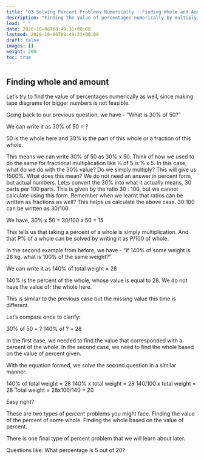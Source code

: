```yaml
---
title: "03 Solving Percent Problems Numerically : Finding Whole and Amount"
description: "Finding the value of percentages numerically by multiplying the percent by the whole. Also, finding the whole based on the percent value given."
lead: " "
date: 2020-10-06T08:49:31+00:00
lastmod: 2020-10-06T08:49:31+00:00
draft: false
images: []
weight: 200
toc: true
---
```


## Finding whole and amount

Let’s try to find the value of percentages numerically as well, since making tape diagrams for bigger numbers is not feasible. 

Going back to our previous question, we have - “What is 30% of 50?”

We can write it as 30% of 50 = ?

50 is the whole here and 30% is the part of this whole or a fraction of this whole. 

This means we can write 30% of 50 as 30% x 50. Think of how we used to do the same for fractional multiplication like ⅓ of 5 is ⅓ x 5. 
In this case, what do we do with the 30% value? Do we simply multiply? This will give us 1500%. What does this mean? We do not need an answer in percent form, but actual numbers.
Let;s convert the 30% into what it actually means, 30 parts per 100 parts. This is given by the ratio 30 : 100, but we cannot calculate using this form. Remember when we learnt that ratios can be written as fractions as well? This helps us calculate the above case. 30:100 can be written as 30/100. 

We have,
30% x 50 = 30/100 x 50 = 15

This tells us that taking a percent of a whole is simply multiplication. And that P% of a whole can be solved by writing it as P/100 of whole. 

In the second example from before, we have - “if 140% of some weight is 28 kg, what is 100% of the same weight?”

We can write it as 140% of total weight = 28

140% is the percent of the whole, whose value is equal to 28. We do not have the value ofr the whole here. 

This is similar to the previous case but the missing value this time is different. 

Let’s compare once to clarify:

30% of 50 = ?
140% of ? = 28

In the first case, we needed to find the value that corresponded with a percent of the whole. In the second case, we need to find the whole based on the value of percent given. 

With the equation formed, we solve the second question in a similar manner. 

140% of total weight = 28
140% x total weight = 28
140/100 x total weight = 28 
Total weight = 28x100/140 = 20

Easy right? 

These are two types of percent problems you might face. 
Finding the value of the percent of some whole.
Finding the whole based on the value of percent.

There is one final type of percent problem that we will learn about later. 

Questions like: What percentage is 5 out of 20? 




